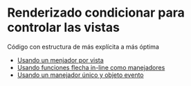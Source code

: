 # Renderizado condicionar para controlar las vistas

Código con estructura de más explícita a más óptima

* [Usando un menjador por vista](https://github.com/Diseno-de-Aplicaciones-Web/react-renderizado-condicional-vistas/tree/c19e537aa5d2ebed97e43675f4442158e2143fc1/src)
* [Usando funciones flecha in-line como manejadores](https://github.com/Diseno-de-Aplicaciones-Web/react-renderizado-condicional-vistas/tree/c5681616b1e3a52daa3dd5db609c9386bcf4aeb8/src)
* [Usando un manejador único y objeto evento](https://github.com/Diseno-de-Aplicaciones-Web/react-renderizado-condicional-vistas/tree/a6fb00fc013f454f5f987ab143ce8e924f27a591)
